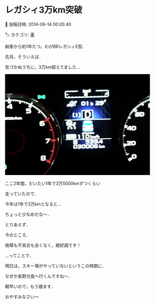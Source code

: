 # レガシィ3万km突破

📅 投稿日時: 2014-06-14 00:05:40

🏷️ カテゴリ: [車](cba0e8330b3f2ded7c1addfacc75d4547.md)

納車から約1年たつ，わがBRレガシィE型．





先月，そういえば．


気づかぬうちに，3万km超えてました…




![c93a0856d3ee65bd58b0c4edc54c53ef.jpg](images/c93a0856d3ee65bd58b0c4edc54c53ef.jpg)







ここ2年間，だいたい1年で3万5000kmずつくらい


走っていたので．


今年は1年で3万kmとなると…


ちょっと少なめだな～．





とりあえず．


今のところ．


故障も不具合も全くなく，絶好調です！





…ってことで．


明日は，スキー場がやっていないというこの時期に．


なぜか長野方面へ行くんですね～．


朝早いので，もう寝ます．


おやすみなさい～
